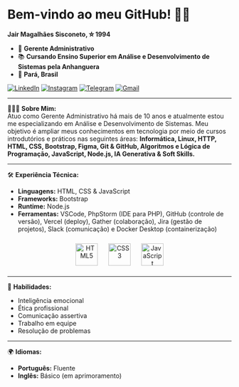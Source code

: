 # Bem-vindo ao meu GitHub! 🚀✨
**Jair Magalhães Sisconeto, ⛥ 1994**
- 💼 **Gerente Administrativo**  
- 📚 **Cursando Ensino Superior em **Análise e Desenvolvimento de Sistemas** pela Anhanguera**  
- 🏡 **Pará, Brasil**
 
  
[<img src="https://img.icons8.com/color/24/linkedin.png" alt="LinkedIn">](https://www.linkedin.com/in/jairsisconeto)
[<img src="https://img.icons8.com/color/24/instagram-new.png" alt="Instagram">](https://www.instagram.com/jairsisconeto)
[<img src="https://img.icons8.com/color/24/telegram-app.png" alt="Telegram">](https://t.me/jairsisconeto)
[<img src="https://img.icons8.com/color/24/gmail-new.png" alt="Gmail">](mailto:jairsisconeto@gmail.com)

---

🙍🏻‍♂️ **Sobre Mim:**  
Atuo como Gerente Administrativo há mais de 10 anos e atualmente estou me especializando em Análise e Desenvolvimento de Sistemas. Meu objetivo é ampliar meus conhecimentos em tecnologia por meio de cursos introdutórios e práticos nas seguintes áreas: **Informática, Linux, HTTP, HTML, CSS, Bootstrap, Figma, Git & GitHub, Algoritmos e Lógica de Programação, JavaScript, Node.js, IA Generativa & Soft Skills.**

---

🛠️ **Experiência Técnica:**  
- **Linguagens:** HTML, CSS & JavaScript  
- **Frameworks:** Bootstrap
- **Runtime:** Node.js
- **Ferramentas:** VSCode, PhpStorm (IDE para PHP), GitHub (controle de versão), Vercel (deploy), Gather (colaboração), Jira (gestão de projetos), Slack (comunicação) e Docker Desktop (containerização)  

<div align="center">
  <img src="https://cdn.jsdelivr.net/gh/devicons/devicon/icons/html5/html5-original.svg" alt="HTML5" width="50px" style="margin: 10px;"/>
  <img src="https://cdn.jsdelivr.net/gh/devicons/devicon/icons/css3/css3-original.svg" alt="CSS3" width="50px" style="margin: 10px;"/>
  <img src="https://cdn.jsdelivr.net/gh/devicons/devicon/icons/javascript/javascript-original.svg" alt="JavaScript" width="50px" style="margin: 10px;"/>
</div>

---

🧠 **Habilidades:**  
- Inteligência emocional  
- Ética profissional  
- Comunicação assertiva  
- Trabalho em equipe  
- Resolução de problemas

---

🌍 **Idiomas:**  
- **Português:** Fluente  
- **Inglês:** Básico (em aprimoramento)
